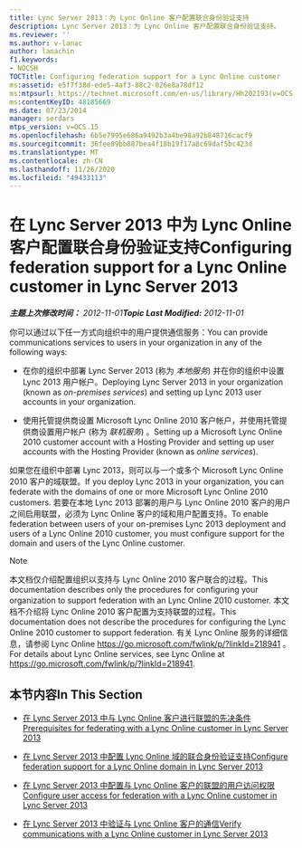 ```yaml
---
title: Lync Server 2013：为 Lync Online 客户配置联合身份验证支持
description: Lync Server 2013：为 Lync Online 客户配置联合身份验证支持。
ms.reviewer: ''
ms.author: v-lanac
author: lanachin
f1.keywords:
- NOCSH
TOCTitle: Configuring federation support for a Lync Online customer
ms:assetid: e5f7f38d-ede5-4af3-88c2-026e8a78df12
ms:mtpsurl: https://technet.microsoft.com/en-us/library/Hh202193(v=OCS.15)
ms:contentKeyID: 48185669
ms.date: 07/23/2014
manager: serdars
mtps_version: v=OCS.15
ms.openlocfilehash: 6b5e7995e686a9492b3a4be98a92b848716cacf9
ms.sourcegitcommit: 36fee89bb887bea4f18b19f17a8c69daf5bc423d
ms.translationtype: MT
ms.contentlocale: zh-CN
ms.lasthandoff: 11/26/2020
ms.locfileid: "49433113"
---
```

# <a name="configuring-federation-support-for-a-lync-online-customer-in-lync-server-2013"></a><span data-ttu-id="53a08-103">在 Lync Server 2013 中为 Lync Online 客户配置联合身份验证支持</span><span class="sxs-lookup"><span data-stu-id="53a08-103">Configuring federation support for a Lync Online customer in Lync Server 2013</span></span>

<div data-xmlns="http://www.w3.org/1999/xhtml">

<div class="topic" data-xmlns="http://www.w3.org/1999/xhtml" data-msxsl="urn:schemas-microsoft-com:xslt" data-cs="https://msdn.microsoft.com/">

<div data-asp="https://msdn2.microsoft.com/asp">



</div>

<div id="mainSection">

<div id="mainBody"><span data-ttu-id="53a08-104">

<span> </span></span><span class="sxs-lookup"><span data-stu-id="53a08-104">

<span> </span></span></span>

<span data-ttu-id="53a08-105">_**主题上次修改时间：** 2012-11-01_</span><span class="sxs-lookup"><span data-stu-id="53a08-105">_**Topic Last Modified:** 2012-11-01_</span></span>

<span data-ttu-id="53a08-106">你可以通过以下任一方式向组织中的用户提供通信服务：</span><span class="sxs-lookup"><span data-stu-id="53a08-106">You can provide communications services to users in your organization in any of the following ways:</span></span>

  - <span data-ttu-id="53a08-107">在你的组织中部署 Lync Server 2013 (称为 *本地服务*) 并在你的组织中设置 Lync 2013 用户帐户。</span><span class="sxs-lookup"><span data-stu-id="53a08-107">Deploying Lync Server 2013 in your organization (known as *on-premises services*) and setting up Lync 2013 user accounts in your organization.</span></span>

  - <span data-ttu-id="53a08-108">使用托管提供商设置 Microsoft Lync Online 2010 客户帐户，并使用托管提供商设置用户帐户 (称为 *联机服务*) 。</span><span class="sxs-lookup"><span data-stu-id="53a08-108">Setting up a Microsoft Lync Online 2010 customer account with a Hosting Provider and setting up user accounts with the Hosting Provider (known as *online services*).</span></span>

<span data-ttu-id="53a08-109">如果您在组织中部署 Lync 2013，则可以与一个或多个 Microsoft Lync Online 2010 客户的域联盟。</span><span class="sxs-lookup"><span data-stu-id="53a08-109">If you deploy Lync 2013 in your organization, you can federate with the domains of one or more Microsoft Lync Online 2010 customers.</span></span> <span data-ttu-id="53a08-110">若要在本地 Lync 2013 部署的用户与 Lync Online 2010 客户的用户之间启用联盟，必须为 Lync Online 客户的域和用户配置支持。</span><span class="sxs-lookup"><span data-stu-id="53a08-110">To enable federation between users of your on-premises Lync 2013 deployment and users of a Lync Online 2010 customer, you must configure support for the domain and users of the Lync Online customer.</span></span>

<div>


> [!NOTE]  
> <span data-ttu-id="53a08-111">本文档仅介绍配置组织以支持与 Lync Online 2010 客户联合的过程。</span><span class="sxs-lookup"><span data-stu-id="53a08-111">This documentation describes only the procedures for configuring your organization to support federation with an Lync Online 2010 customer.</span></span> <span data-ttu-id="53a08-112">本文档不介绍将 Lync Online 2010 客户配置为支持联盟的过程。</span><span class="sxs-lookup"><span data-stu-id="53a08-112">This documentation does not describe the procedures for configuring the Lync Online 2010 customer to support federation.</span></span> <span data-ttu-id="53a08-113">有关 Lync Online 服务的详细信息，请参阅 Lync Online <A href="https://go.microsoft.com/fwlink/p/?linkid=218941">https://go.microsoft.com/fwlink/p/?linkId=218941</A> 。</span><span class="sxs-lookup"><span data-stu-id="53a08-113">For details about Lync Online services, see Lync Online at <A href="https://go.microsoft.com/fwlink/p/?linkid=218941">https://go.microsoft.com/fwlink/p/?linkId=218941</A>.</span></span>



</div>

<div>

## <a name="in-this-section"></a><span data-ttu-id="53a08-114">本节内容</span><span class="sxs-lookup"><span data-stu-id="53a08-114">In This Section</span></span>

  - [<span data-ttu-id="53a08-115">在 Lync Server 2013 中与 Lync Online 客户进行联盟的先决条件</span><span class="sxs-lookup"><span data-stu-id="53a08-115">Prerequisites for federating with a Lync Online customer in Lync Server 2013</span></span>](lync-server-2013-prerequisites-for-federating-with-a-lync-online-customer.md)

  - [<span data-ttu-id="53a08-116">在 Lync Server 2013 中配置 Lync Online 域的联合身份验证支持</span><span class="sxs-lookup"><span data-stu-id="53a08-116">Configure federation support for a Lync Online domain in Lync Server 2013</span></span>](lync-server-2013-configure-federation-support-for-a-lync-online-domain.md)

  - [<span data-ttu-id="53a08-117">在 Lync Server 2013 中配置与 Lync Online 客户的联盟的用户访问权限</span><span class="sxs-lookup"><span data-stu-id="53a08-117">Configure user access for federation with a Lync Online customer in Lync Server 2013</span></span>](lync-server-2013-configure-user-access-for-federation-with-a-lync-online-customer.md)

  - [<span data-ttu-id="53a08-118">在 Lync Server 2013 中验证与 Lync Online 客户的通信</span><span class="sxs-lookup"><span data-stu-id="53a08-118">Verify communications with a Lync Online customer in Lync Server 2013</span></span>](lync-server-2013-verify-communications-with-a-lync-online-customer.md)

<span data-ttu-id="53a08-119"></div>

</div>

<span> </span>

</div>

</div>

</span><span class="sxs-lookup"><span data-stu-id="53a08-119"></div>

</div>

<span> </span>

</div>

</div>

</span></span></div>

